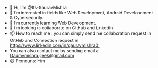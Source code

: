 - 👋 Hi, I’m @Its-GauravMishra
- 👀 I’m interested in fields like Web Development, Android Developement & Cybersecurity.
- 🌱 I’m currently learning Web Development.
- 💞️ I’m looking to collaborate on GitHub and LinkedIn 
- 📫 How to reach me : you can simply send me collaboration request in GitHub and Connection request in https://www.linkedin.com/in/gauravmishra01
-  You can also contact me by sending email at Gauravmishra.geek@gmail.com
- 😄 Pronouns: Him
<!---
Its-GauravMishra/Its-GauravMishra is a ✨ special ✨ repository because its `README.md` (this file) appears on your GitHub profile.
You can click the Preview link to take a look at your changes.
--->
